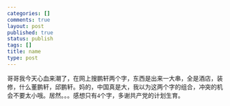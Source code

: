 ```yaml
--- 
categories: []
comments: true
layout: post
published: true
status: publish
tags: []
title: name
type: post
---
```

<div id="msgcns!3725CC0EE38B1F6!575" class="bvMsg">哥哥我今天心血来潮了，在网上搜鹏轩两个字，东西是出来一大串，全是酒店，装修，什么董鹏轩，邱鹏轩。妈的，中国真是大，我以为这两个字的组合，冲突的机会不要太小哦。居然。。。感想只有<font face="Times New Roman, serif">4</font>个字，多谢共产党的计划生育。</div>

